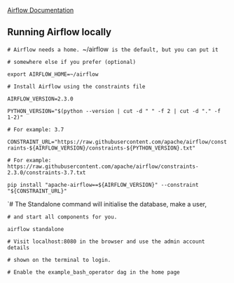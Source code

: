 <a href="https://airflow.apache.org/docs/apache-airflow/stable/">Airflow Documentation</a>

## Running Airflow locally

`# Airflow needs a home. `~/airflow` is the default, but you can put it`

`# somewhere else if you prefer (optional)`

`export AIRFLOW_HOME=~/airflow`

`# Install Airflow using the constraints file`

`AIRFLOW_VERSION=2.3.0`

`PYTHON_VERSION="$(python --version | cut -d " " -f 2 | cut -d "." -f 1-2)"`

`# For example: 3.7`

`CONSTRAINT_URL="https://raw.githubusercontent.com/apache/airflow/constraints-${AIRFLOW_VERSION}/constraints-${PYTHON_VERSION}.txt"`

`# For example: https://raw.githubusercontent.com/apache/airflow/constraints-2.3.0/constraints-3.7.txt`

`pip install "apache-airflow==${AIRFLOW_VERSION}" --constraint "${CONSTRAINT_URL}"`

`# The Standalone command will initialise the database, make a user,

`# and start all components for you.`

`airflow standalone`

`# Visit localhost:8080 in the browser and use the admin account details`
 
`# shown on the terminal to login.`

`# Enable the example_bash_operator dag in the home page`
